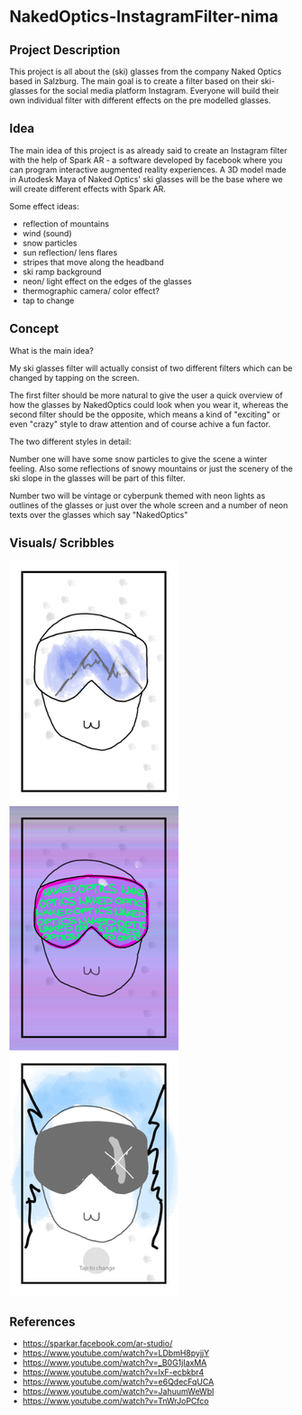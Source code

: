 # NakedOptics-InstagramFilter-nima

## Project Description

This project is all about the (ski) glasses from the company Naked Optics based in Salzburg.
The main goal is to create a filter based on their ski-glasses for the social media platform Instagram.
Everyone will build their own individual filter with different effects on the pre modelled glasses.

## Idea

The main idea of this project is as already said to create an Instagram filter with the help of Spark AR - a software developed by facebook where you can program interactive augmented reality experiences.
A 3D model made in Autodesk Maya of Naked Optics' ski glasses will be the base where we will create different effects with Spark AR.

Some effect ideas:

* reflection of mountains 
* wind (sound)
* snow particles
* sun reflection/ lens flares
* stripes that move along the headband
* ski ramp background
* neon/ light effect on the edges of the glasses
* thermographic camera/ color effect?
* tap to change 

## Concept

What is the main idea?

My ski glasses filter will actually consist of two different filters which can be changed by tapping on the screen.

The first filter should be more natural to give the user a quick overview of how the glasses by NakedOptics could look when you wear it, whereas the second filter should be the opposite, which means a kind of "exciting" or even "crazy" style to draw attention and of course achive a fun factor.

The two different styles in detail:

Number one will have some snow particles to give the scene a winter feeling.
Also some reflections of snowy mountains or just the scenery of the ski slope in the glasses will be part of this filter.

Number two will be vintage or cyberpunk themed with neon lights as outlines of the glasses or just over the whole screen and a number of neon texts over the glasses which say "NakedOptics"

## Visuals/ Scribbles

<div>
<img src = "./Images/Scribble1.jpg" width = "300">

<img src = "./Images/Scribble2.jpg" width = "300">

<img src = "./Images/Scribble3.jpg" width = "300">
</div>




## References

* https://sparkar.facebook.com/ar-studio/
* https://www.youtube.com/watch?v=LDbmH8pyjjY
* https://www.youtube.com/watch?v=_B0G1jIaxMA
* https://www.youtube.com/watch?v=lxF-ecbkbr4
* https://www.youtube.com/watch?v=e6QdecFqUCA
* https://www.youtube.com/watch?v=JahuumWeWbI
* https://www.youtube.com/watch?v=TnWrJoPCfco